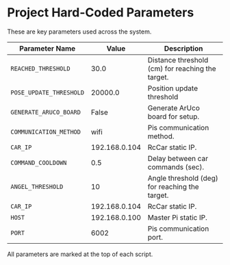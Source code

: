 # Project Hard-Coded Parameters

These are key parameters used across the system.

| Parameter Name              | Value         | Description |
|----------------------------|----------------|-------------|
| `REACHED_THRESHOLD`        | 30.0           | Distance threshold (cm) for reaching the target. |
| `POSE_UPDATE_THRESHOLD`    | 20000.0        | Position update threshold |
| `GENERATE_ARUCO_BOARD`     | False          | Generate ArUco board for setup. |
| `COMMUNICATION_METHOD`     | wifi           | Pis communication method. |
| `CAR_IP`                   | 192.168.0.104  | RcCar static IP. |
| `COMMAND_COOLDOWN`         | 0.5            | Delay between car commands (sec). |
| `ANGEL_THRESHOLD`          | 10             | Angle threshold (deg) for reaching the target. |
| `CAR_IP`                   | 192.168.0.104  | RcCar static IP. |
| `HOST`                     | 192.168.0.100  | Master Pi static IP. |
| `PORT`                     | 6002           | Pis communication port. |


All parameters are marked at the top of each script.
